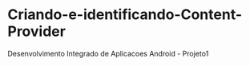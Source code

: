 # Criando-e-identificando-Content-Provider
Desenvolvimento Integrado de Aplicacoes Android - Projeto1
